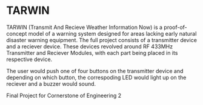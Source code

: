 # TARWIN
TARWIN (Transmit And Recieve Weather Information Now) is a proof-of-concept model of a warning system designed for areas lacking early natural disaster warning equipment. The full project consists of a transmitter device and a reciever device. These devices revolved around RF 433MHz Transmitter and Reciever Modules, with each part being placed in its respective device.

The user would push one of four buttons on the transmitter device and depending on which button, the correspoding LED would light up on the reciever and a buzzer would sound. 

Final Project for Cornerstone of Engineering 2
